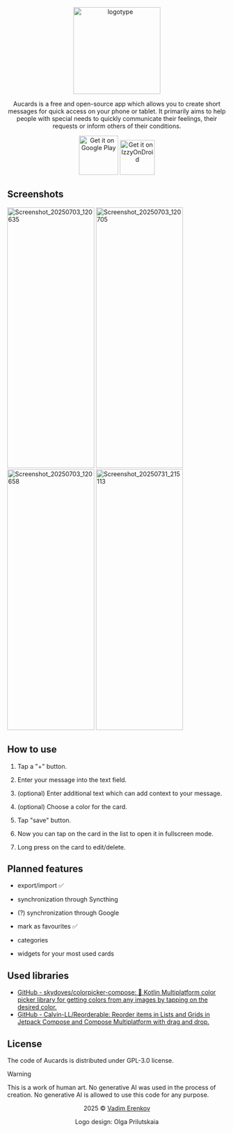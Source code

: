 <div align="center">

<img height="200" alt="logotype" src="https://github.com/user-attachments/assets/3d20bf91-1144-4e6b-8031-00efefb54352" />

Aucards is a free and open-source app which allows you to create short messages for quick access on your phone or tablet.
It primarily aims to help people with special needs to quickly communicate their feelings, their requests or inform others of their conditions.



[<img height="90" alt="Get it on Google Play" src="https://github.com/user-attachments/assets/11da011f-27e6-4163-b0e1-675d1f6709b2" />](https://play.google.com/store/apps/details?id=vadimerenkov.aucards)  [<img height="80" alt="Get it on IzzyOnDroid" src="https://github.com/user-attachments/assets/62f19e66-1abb-4762-a737-6cca5cef0dec" />](https://apt.izzysoft.de/packages/vadimerenkov.aucards)

</div>

## Screenshots

<img width="200" height="600" alt="Screenshot_20250703_120635" src="https://github.com/user-attachments/assets/2f37c198-4db5-48d9-ac82-e69ac440c096" /> <img width="200" height="600" alt="Screenshot_20250703_120705" src="https://github.com/user-attachments/assets/e40e835c-c224-40ad-a4bc-589fbc9650bc" /> <img width="200" height="600" alt="Screenshot_20250703_120658" src="https://github.com/user-attachments/assets/65bdd2b2-7615-4232-b147-7be5eecb1b29" />  <img width="200" height="600" alt="Screenshot_20250731_215113" src="https://github.com/user-attachments/assets/2e0d0db1-0aeb-4f6e-b949-db1bb1cde5b4" />

## How to use

1. Tap a "+" button.

2. Enter your message into the text field.

3. (optional) Enter additional text which can add context to your message.

4. (optional) Choose a color for the card.

5. Tap "save" button.

6. Now you can tap on the card in the list to open it in fullscreen mode.

7. Long press on the card to edit/delete.

## Planned features

- export/import ✅

- synchronization through Syncthing

- (?) synchronization through Google

- mark as favourites ✅

- categories

- widgets for your most used cards

## Used libraries

- [GitHub - skydoves/colorpicker-compose: 🎨 Kotlin Multiplatform color picker library for getting colors from any images by tapping on the desired color.](https://github.com/skydoves/colorpicker-compose)
- [GitHub - Calvin-LL/Reorderable: Reorder items in Lists and Grids in Jetpack Compose and Compose Multiplatform with drag and drop.](https://github.com/Calvin-LL/Reorderable)

## License

The code of Aucards is distributed under GPL-3.0 license.



> [!WARNING]
> This is a work of human art. No generative AI was used in the process of creation. No generative AI is allowed to use this code for any purpose.



<div align="center">
  
  
2025 © [Vadim Erenkov](https://github.com/vadimerenkov) 

Logo design: Olga Prilutskaia


</div>
